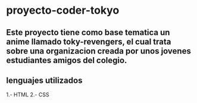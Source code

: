 # proyecto-coder-tokyo
## Este proyecto tiene como base tematica un anime llamado toky-revengers, el cual trata sobre una organizacion creada por unos jovenes estudiantes amigos del colegio. 

## lenguajes utilizados
1.- HTML
2.- CSS
